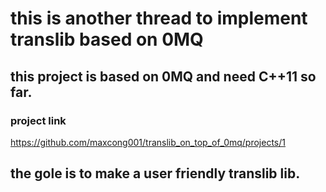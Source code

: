 # this is another thread to implement translib based on 0MQ
## this project is based on 0MQ and need C++11 so far.
### project link
https://github.com/maxcong001/translib_on_top_of_0mq/projects/1

## the gole is to make a user friendly translib lib.
